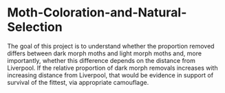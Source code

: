 # Moth-Coloration-and-Natural-Selection
The goal of this project is to understand whether the proportion removed differs between dark morph moths and light morph moths and, more importantly, whether this difference depends on the distance from Liverpool. If the relative proportion of dark morph removals increases with increasing distance from Liverpool, that would be evidence in support of survival of the fittest, via appropriate camouflage.
